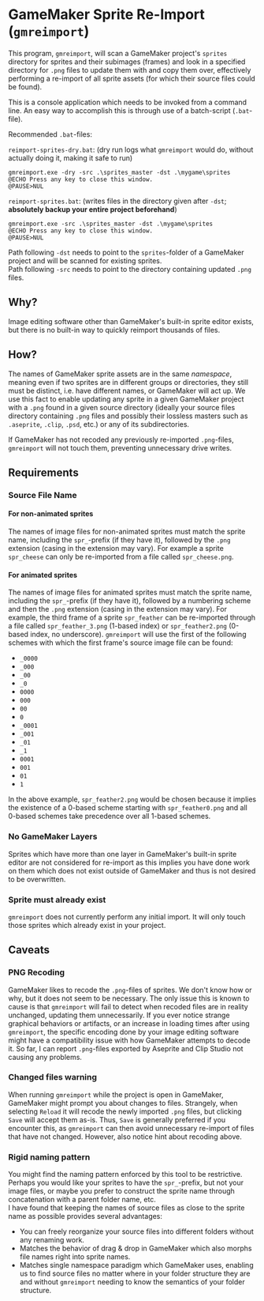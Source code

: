 # GameMaker Sprite Re-Import (`gmreimport`)

This program, `gmreimport`, will scan a GameMaker project's `sprites` directory for sprites and their subimages (frames) and look in a specified directory for `.png` files to update them with and copy them over, effectively performing a re-import of all sprite assets (for which their source files could be found).

This is a console application which needs to be invoked from a command line. An easy way to accomplish this is through use of a batch-script (`.bat`-file).

Recommended `.bat`-files:

`reimport-sprites-dry.bat`: (dry run logs what `gmreimport` would do, without actually doing it, making it safe to run)
```
gmreimport.exe -dry -src .\sprites_master -dst .\mygame\sprites
@ECHO Press any key to close this window.
@PAUSE>NUL
```

`reimport-sprites.bat`: (writes files in the directory given after `-dst`; **absolutely backup your entire project beforehand**)
```
gmreimport.exe -src .\sprites_master -dst .\mygame\sprites
@ECHO Press any key to close this window.
@PAUSE>NUL
```

Path following `-dst` needs to point to the `sprites`-folder of a GameMaker project and will be scanned for existing sprites.  
Path following `-src` needs to point to the directory containing updated `.png` files.

## Why?

Image editing software other than GameMaker's built-in sprite editor exists, but there is no built-in way to quickly reimport thousands of files.

## How?

The names of GameMaker sprite assets are in the same *namespace*, meaning even if two sprites are in different groups or directories, they still must be distinct, i.e. have different names, or GameMaker will act up. We use this fact to enable updating any sprite in a given GameMaker project with a `.png` found in a given source directory (ideally your source files directory containing `.png` files and possibly their lossless masters such as `.aseprite`, `.clip`, `.psd`, etc.) or any of its subdirectories.

If GameMaker has not recoded any previously re-imported `.png`-files, `gmreimport` will not touch them, preventing unnecessary drive writes.

## Requirements

### Source File Name

#### For non-animated sprites

The names of image files for non-animated sprites must match the sprite name, including the `spr_`-prefix (if they have it), followed by the `.png` extension (casing in the extension may vary). For example a sprite `spr_cheese` can only be re-imported from a file called `spr_cheese.png`.

#### For animated sprites

The names of image files for animated sprites must match the sprite name, including the `spr_`-prefix (if they have it), followed by a numbering scheme and then the `.png` extension (casing in the extension may vary). For example, the third frame of a sprite `spr_feather` can be re-imported through a file called `spr_feather_3.png` (1-based index) or `spr_feather2.png` (0-based index, no underscore). `gmreimport` will use the first of the following schemes with which the first frame's source image file can be found:

* `_0000`
* `_000`
* `_00`
* `_0`
* `0000`
* `000`
* `00`
* `0`
* `_0001`
* `_001`
* `_01`
* `_1`
* `0001`
* `001`
* `01`
* `1`

In the above example, `spr_feather2.png` would be chosen because it implies the existence of a 0-based scheme starting with `spr_feather0.png` and all 0-based schemes take precedence over all 1-based schemes.

### No GameMaker Layers

Sprites which have more than one layer in GameMaker's built-in sprite editor are not considered for re-import as this implies you have done work on them which does not exist outside of GameMaker and thus is not desired to be overwritten.

### Sprite must already exist

`gmreimport` does not currently perform any initial import. It will only touch those sprites which already exist in your project.

## Caveats

### PNG Recoding

GameMaker likes to recode the `.png`-files of sprites. We don't know how or why, but it does not seem to be necessary. The only issue this is known to cause is that `gmreimport` will fail to detect when recoded files are in reality unchanged, updating them unnecessarily. If you ever notice strange graphical behaviors or artifacts, or an increase in loading times after using `gmreimport`, the specific encoding done by your image editing software might have a compatibility issue with how GameMaker attempts to decode it. So far, I can report `.png`-files exported by Aseprite and Clip Studio not causing any problems.

### Changed files warning

When running `gmreimport` while the project is open in GameMaker, GameMaker might prompt you about changes to files. Strangely, when selecting `Reload` it will recode the newly imported `.png` files, but clicking `Save` will accept them as-is. Thus, `Save` is generally preferred if you encounter this, as `gmreimport` can then avoid unnecessary re-import of files that have not changed. However, also notice hint about recoding above.

### Rigid naming pattern

You might find the naming pattern enforced by this tool to be restrictive. Perhaps you would like your sprites to have the `spr_`-prefix, but not your image files, or maybe you prefer to construct the sprite name through concatenation with a parent folder name, etc.  
I have found that keeping the names of source files as close to the sprite name as possible provides several advantages:
* You can freely reorganize your source files into different folders without any renaming work.
* Matches the behavior of drag &amp; drop in GameMaker which also morphs file names right into sprite names.
* Matches single namespace paradigm which GameMaker uses, enabling us to find source files no matter where in your folder structure they are and without `gmreimport` needing to know the semantics of your folder structure.
